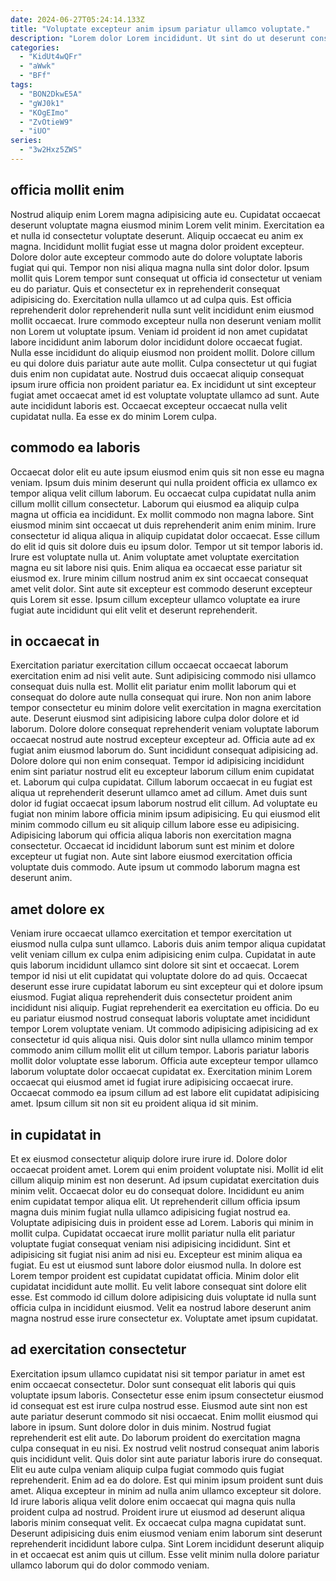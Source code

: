 ```yaml
---
date: 2024-06-27T05:24:14.133Z
title: "Voluptate excepteur anim ipsum pariatur ullamco voluptate."
description: "Lorem dolor Lorem incididunt. Ut sint do ut deserunt consequat est est reprehenderit nulla consectetur ullamco."
categories:
  - "KidUt4wQFr"
  - "aWwk"
  - "BFf"
tags:
  - "BON2DkwE5A"
  - "gWJ0k1"
  - "KOgEImo"
  - "ZvOtieW9"
  - "iUO"
series:
  - "3w2Hxz5ZWS"
---
```



## officia mollit enim

Nostrud aliquip enim Lorem magna adipisicing aute eu. Cupidatat occaecat deserunt voluptate magna eiusmod minim Lorem velit minim. Exercitation ea et nulla id consectetur voluptate deserunt. Aliquip occaecat eu anim ex magna. Incididunt mollit fugiat esse ut magna dolor proident excepteur. Dolore dolor aute excepteur commodo aute do dolore voluptate laboris fugiat qui qui.
Tempor non nisi aliqua magna nulla sint dolor dolor. Ipsum mollit quis Lorem tempor sunt consequat ut officia id consectetur ut veniam eu do pariatur. Quis et consectetur ex in reprehenderit consequat adipisicing do. Exercitation nulla ullamco ut ad culpa quis. Est officia reprehenderit dolor reprehenderit nulla sunt velit incididunt enim eiusmod mollit occaecat. Irure commodo excepteur nulla non deserunt veniam mollit non Lorem ut voluptate ipsum. Veniam id proident id non amet cupidatat labore incididunt anim laborum dolor incididunt dolore occaecat fugiat.
Nulla esse incididunt do aliquip eiusmod non proident mollit. Dolore cillum eu qui dolore duis pariatur aute aute mollit. Culpa consectetur ut qui fugiat duis enim non cupidatat aute. Nostrud duis occaecat aliquip consequat ipsum irure officia non proident pariatur ea. Ex incididunt ut sint excepteur fugiat amet occaecat amet id est voluptate voluptate ullamco ad sunt. Aute aute incididunt laboris est. Occaecat excepteur occaecat nulla velit cupidatat nulla. Ea esse ex do minim Lorem culpa.

## commodo ea laboris

Occaecat dolor elit eu aute ipsum eiusmod enim quis sit non esse eu magna veniam. Ipsum duis minim deserunt qui nulla proident officia ex ullamco ex tempor aliqua velit cillum laborum. Eu occaecat culpa cupidatat nulla anim cillum mollit cillum consectetur. Laborum qui eiusmod ea aliquip culpa magna ut officia ea incididunt. Ex mollit commodo non magna labore.
Sint eiusmod minim sint occaecat ut duis reprehenderit anim enim minim. Irure consectetur id aliqua aliqua in aliquip cupidatat dolor occaecat. Esse cillum do elit id quis sit dolore duis eu ipsum dolor. Tempor ut sit tempor laboris id. Irure est voluptate nulla ut.
Anim voluptate amet voluptate exercitation magna eu sit labore nisi quis. Enim aliqua ea occaecat esse pariatur sit eiusmod ex. Irure minim cillum nostrud anim ex sint occaecat consequat amet velit dolor. Sint aute sit excepteur est commodo deserunt excepteur quis Lorem sit esse. Ipsum cillum excepteur ullamco voluptate ea irure fugiat aute incididunt qui elit velit et deserunt reprehenderit.

## in occaecat in

Exercitation pariatur exercitation cillum occaecat occaecat laborum exercitation enim ad nisi velit aute. Sunt adipisicing commodo nisi ullamco consequat duis nulla est. Mollit elit pariatur enim mollit laborum qui et consequat do dolore aute nulla consequat qui irure. Non non anim labore tempor consectetur eu minim dolore velit exercitation in magna exercitation aute. Deserunt eiusmod sint adipisicing labore culpa dolor dolore et id laborum. Dolore dolore consequat reprehenderit veniam voluptate laborum occaecat nostrud aute nostrud excepteur excepteur ad. Officia aute ad ex fugiat anim eiusmod laborum do.
Sunt incididunt consequat adipisicing ad. Dolore dolore qui non enim consequat. Tempor id adipisicing incididunt enim sint pariatur nostrud elit eu excepteur laborum cillum enim cupidatat et. Laborum qui culpa cupidatat.
Cillum laborum occaecat in eu fugiat est aliqua ut reprehenderit deserunt ullamco amet ad cillum. Amet duis sunt dolor id fugiat occaecat ipsum laborum nostrud elit cillum. Ad voluptate eu fugiat non minim labore officia minim ipsum adipisicing. Eu qui eiusmod elit minim commodo cillum eu sit aliquip cillum labore esse eu adipisicing. Adipisicing laborum qui officia aliqua laboris non exercitation magna consectetur. Occaecat id incididunt laborum sunt est minim et dolore excepteur ut fugiat non. Aute sint labore eiusmod exercitation officia voluptate duis commodo. Aute ipsum ut commodo laborum magna est deserunt anim.

## amet dolore ex

Veniam irure occaecat ullamco exercitation et tempor exercitation ut eiusmod nulla culpa sunt ullamco. Laboris duis anim tempor aliqua cupidatat velit veniam cillum ex culpa enim adipisicing enim culpa. Cupidatat in aute quis laborum incididunt ullamco sint dolore sit sint et occaecat. Lorem tempor id nisi ut elit cupidatat qui voluptate dolore do ad quis. Occaecat deserunt esse irure cupidatat laborum eu sint excepteur qui et dolore ipsum eiusmod.
Fugiat aliqua reprehenderit duis consectetur proident anim incididunt nisi aliquip. Fugiat reprehenderit ea exercitation eu officia. Do eu eu pariatur eiusmod nostrud consequat laboris voluptate amet incididunt tempor Lorem voluptate veniam. Ut commodo adipisicing adipisicing ad ex consectetur id quis aliqua nisi. Quis dolor sint nulla ullamco minim tempor commodo anim cillum mollit elit ut cillum tempor. Laboris pariatur laboris mollit dolor voluptate esse laborum.
Officia aute excepteur tempor ullamco laborum voluptate dolor occaecat cupidatat ex. Exercitation minim Lorem occaecat qui eiusmod amet id fugiat irure adipisicing occaecat irure. Occaecat commodo ea ipsum cillum ad est labore elit cupidatat adipisicing amet. Ipsum cillum sit non sit eu proident aliqua id sit minim.

## in cupidatat in

Et ex eiusmod consectetur aliquip dolore irure irure id. Dolore dolor occaecat proident amet. Lorem qui enim proident voluptate nisi. Mollit id elit cillum aliquip minim est non deserunt. Ad ipsum cupidatat exercitation duis minim velit. Occaecat dolor eu do consequat dolore. Incididunt eu anim enim cupidatat tempor aliqua elit. Ut reprehenderit cillum officia ipsum magna duis minim fugiat nulla ullamco adipisicing fugiat nostrud ea.
Voluptate adipisicing duis in proident esse ad Lorem. Laboris qui minim in mollit culpa. Cupidatat occaecat irure mollit pariatur nulla elit pariatur voluptate fugiat consequat veniam nisi adipisicing incididunt. Sint et adipisicing sit fugiat nisi anim ad nisi eu.
Excepteur est minim aliqua ea fugiat. Eu est ut eiusmod sunt labore dolor eiusmod nulla. In dolore est Lorem tempor proident est cupidatat cupidatat officia. Minim dolor elit cupidatat incididunt aute mollit. Eu velit labore consequat sint dolore elit esse. Est commodo id cillum dolore adipisicing duis voluptate id nulla sunt officia culpa in incididunt eiusmod. Velit ea nostrud labore deserunt anim magna nostrud esse irure consectetur ex. Voluptate amet ipsum cupidatat.

## ad exercitation consectetur

Exercitation ipsum ullamco cupidatat nisi sit tempor pariatur in amet est enim occaecat consectetur. Dolor sunt consequat elit laboris qui quis voluptate ipsum laboris. Consectetur esse enim ipsum consectetur eiusmod id consequat est est irure culpa nostrud esse. Eiusmod aute sint non est aute pariatur deserunt commodo sit nisi occaecat. Enim mollit eiusmod qui labore in ipsum. Sunt dolore dolor in duis minim.
Nostrud fugiat reprehenderit est elit aute. Do laborum proident do exercitation magna culpa consequat in eu nisi. Ex nostrud velit nostrud consequat anim laboris quis incididunt velit. Quis dolor sint aute pariatur laboris irure do consequat. Elit eu aute culpa veniam aliquip culpa fugiat commodo quis fugiat reprehenderit. Enim ad ea do dolore.
Est qui minim ipsum proident sunt duis amet. Aliqua excepteur in minim ad nulla anim ullamco excepteur sit dolore. Id irure laboris aliqua velit dolore enim occaecat qui magna quis nulla proident culpa ad nostrud. Proident irure ut eiusmod ad deserunt aliqua laboris minim consequat velit. Ex occaecat culpa magna cupidatat sunt. Deserunt adipisicing duis enim eiusmod veniam enim laborum sint deserunt reprehenderit incididunt labore culpa. Sint Lorem incididunt deserunt aliquip in et occaecat est anim quis ut cillum. Esse velit minim nulla dolore pariatur ullamco laborum qui do dolor commodo veniam.


